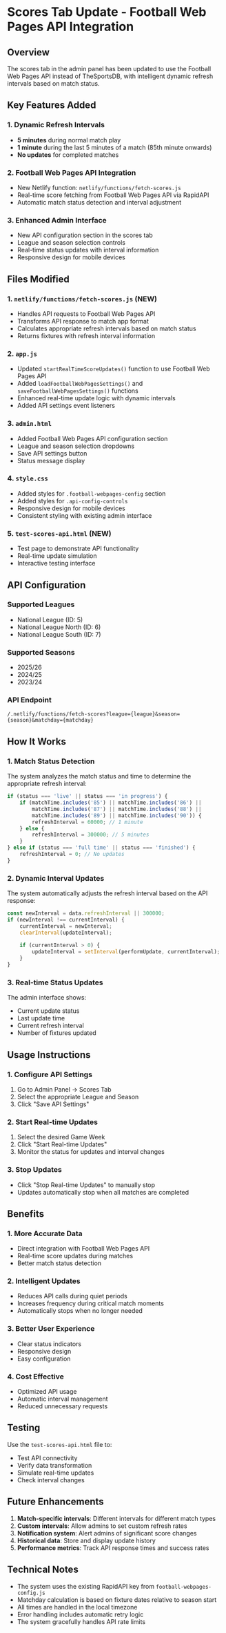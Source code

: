 # Scores Tab Update - Football Web Pages API Integration

## Overview
The scores tab in the admin panel has been updated to use the Football Web Pages API instead of TheSportsDB, with intelligent dynamic refresh intervals based on match status.

## Key Features Added

### 1. Dynamic Refresh Intervals
- **5 minutes** during normal match play
- **1 minute** during the last 5 minutes of a match (85th minute onwards)
- **No updates** for completed matches

### 2. Football Web Pages API Integration
- New Netlify function: `netlify/functions/fetch-scores.js`
- Real-time score fetching from Football Web Pages API via RapidAPI
- Automatic match status detection and interval adjustment

### 3. Enhanced Admin Interface
- New API configuration section in the scores tab
- League and season selection controls
- Real-time status updates with interval information
- Responsive design for mobile devices

## Files Modified

### 1. `netlify/functions/fetch-scores.js` (NEW)
- Handles API requests to Football Web Pages API
- Transforms API response to match app format
- Calculates appropriate refresh intervals based on match status
- Returns fixtures with refresh interval information

### 2. `app.js`
- Updated `startRealTimeScoreUpdates()` function to use Football Web Pages API
- Added `loadFootballWebPagesSettings()` and `saveFootballWebPagesSettings()` functions
- Enhanced real-time update logic with dynamic intervals
- Added API settings event listeners

### 3. `admin.html`
- Added Football Web Pages API configuration section
- League and season selection dropdowns
- Save API settings button
- Status message display

### 4. `style.css`
- Added styles for `.football-webpages-config` section
- Added styles for `.api-config-controls`
- Responsive design for mobile devices
- Consistent styling with existing admin interface

### 5. `test-scores-api.html` (NEW)
- Test page to demonstrate API functionality
- Real-time update simulation
- Interactive testing interface

## API Configuration

### Supported Leagues
- National League (ID: 5)
- National League North (ID: 6)
- National League South (ID: 7)

### Supported Seasons
- 2025/26
- 2024/25
- 2023/24

### API Endpoint
```
/.netlify/functions/fetch-scores?league={league}&season={season}&matchday={matchday}
```

## How It Works

### 1. Match Status Detection
The system analyzes the match status and time to determine the appropriate refresh interval:

```javascript
if (status === 'live' || status === 'in progress') {
    if (matchTime.includes('85') || matchTime.includes('86') || 
        matchTime.includes('87') || matchTime.includes('88') || 
        matchTime.includes('89') || matchTime.includes('90')) {
        refreshInterval = 60000; // 1 minute
    } else {
        refreshInterval = 300000; // 5 minutes
    }
} else if (status === 'full time' || status === 'finished') {
    refreshInterval = 0; // No updates
}
```

### 2. Dynamic Interval Updates
The system automatically adjusts the refresh interval based on the API response:

```javascript
const newInterval = data.refreshInterval || 300000;
if (newInterval !== currentInterval) {
    currentInterval = newInterval;
    clearInterval(updateInterval);
    
    if (currentInterval > 0) {
        updateInterval = setInterval(performUpdate, currentInterval);
    }
}
```

### 3. Real-time Status Updates
The admin interface shows:
- Current update status
- Last update time
- Current refresh interval
- Number of fixtures updated

## Usage Instructions

### 1. Configure API Settings
1. Go to Admin Panel → Scores Tab
2. Select the appropriate League and Season
3. Click "Save API Settings"

### 2. Start Real-time Updates
1. Select the desired Game Week
2. Click "Start Real-time Updates"
3. Monitor the status for updates and interval changes

### 3. Stop Updates
- Click "Stop Real-time Updates" to manually stop
- Updates automatically stop when all matches are completed

## Benefits

### 1. More Accurate Data
- Direct integration with Football Web Pages API
- Real-time score updates during matches
- Better match status detection

### 2. Intelligent Updates
- Reduces API calls during quiet periods
- Increases frequency during critical match moments
- Automatically stops when no longer needed

### 3. Better User Experience
- Clear status indicators
- Responsive design
- Easy configuration

### 4. Cost Effective
- Optimized API usage
- Automatic interval management
- Reduced unnecessary requests

## Testing

Use the `test-scores-api.html` file to:
- Test API connectivity
- Verify data transformation
- Simulate real-time updates
- Check interval changes

## Future Enhancements

1. **Match-specific intervals**: Different intervals for different match types
2. **Custom intervals**: Allow admins to set custom refresh rates
3. **Notification system**: Alert admins of significant score changes
4. **Historical data**: Store and display update history
5. **Performance metrics**: Track API response times and success rates

## Technical Notes

- The system uses the existing RapidAPI key from `football-webpages-config.js`
- Matchday calculation is based on fixture dates relative to season start
- All times are handled in the local timezone
- Error handling includes automatic retry logic
- The system gracefully handles API rate limits 